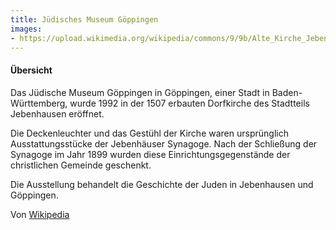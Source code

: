 ```yaml
---
title: Jüdisches Museum Göppingen
images: 
- https://upload.wikimedia.org/wikipedia/commons/9/9b/Alte_Kirche_Jebenhausen_2019_003.jpg
---
```


#### Übersicht

Das Jüdische Museum Göppingen in Göppingen, einer Stadt in Baden-Württemberg, wurde 1992 in der 1507 erbauten Dorfkirche des Stadtteils Jebenhausen eröffnet.

Die Deckenleuchter und das Gestühl der Kirche waren ursprünglich Ausstattungsstücke der Jebenhäuser Synagoge. Nach der Schließung der Synagoge im Jahr 1899 wurden diese Einrichtungsgegenstände der christlichen Gemeinde geschenkt.

Die Ausstellung behandelt die Geschichte der Juden in Jebenhausen und Göppingen.

Von [Wikipedia](https://de.wikipedia.org/wiki/J%C3%BCdisches_Museum_G%C3%B6ppingen)